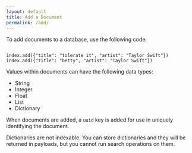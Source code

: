 ```yaml
---
layout: default
title: Add a Document
permalink: /add/
---
```


To add documents to a database, use the following code:

<pre><code class="language-python">
index.add({"title": "tolerate it", "artist": "Taylor Swift"})
index.add({"title": "betty", "artist": "Taylor Swift"})
</code></pre>

Values within documents can have the following data types:

- String
- Integer
- Float
- List
- Dictionary

When documents are added, a `uuid` key is added for use in uniquely identifying the document.

<div class="warning">
    Dictionaries are not indexable. You can store dictionaries and they will be returned in payloads, but you cannot run search operations on them.
</div>